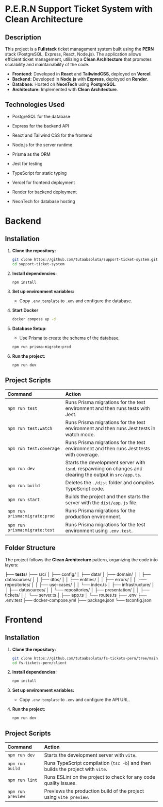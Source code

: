 # P.E.R.N Support Ticket System with Clean Architecture

## Description

This project is a **Fullstack** ticket management system built using the **PERN** stack (PostgreSQL, Express, React, Node.js). The application allows efficient ticket management, utilizing a **Clean Architecture** that promotes scalability and maintainability of the code.

- **Frontend:** Developed in **React** and **TailwindCSS**, deployed on **Vercel**.
- **Backend:** Developed in **Node.js** with **Express**, deployed on **Render**.
- **Database:** Hosted on **NeonTech** using **PostgreSQL**.
- **Architecture:** Implemented with **Clean Architecture**.

## Technologies Used
- PostgreSQL for the database

- Express for the backend API

- React and Tailwind CSS for the frontend

- Node.js for the server runtime

- Prisma as the ORM

- Jest for testing

- TypeScript for static typing

- Vercel for frontend deployment

- Render for backend deployment

- NeonTech for database hosting

# Backend

## Installation
1. **Clone the repository:**

   ```bash
   git clone https://github.com/tutaabsoluta/support-ticket-system.git
   cd support-ticket-system
   ```

2. **Install dependencies:**

   ```bash
   npm install
   ```


3. **Set up environment variables:**

   - Copy `.env.template` to `.env` and configure the database.

4. **Start Docker**
   ```bash
   docker compose up -d
   ```

5. **Database Setup:**

   - Use Prisma to create the schema of the database.

   ```bash
   npm run prisma:migrate:prod
   ```

6. **Run the project:**

   ```bash
   npm run dev
   ```

## Project Scripts

| Command                   | Action                                                                                                 |
| :------------------------- | :----------------------------------------------------------------------------------------------------- |
| `npm run test`             | Runs Prisma migrations for the test environment and then runs tests with Jest.                         |
| `npm run test:watch`       | Runs Prisma migrations for the test environment and then runs Jest tests in watch mode.                |
| `npm run test:coverage`    | Runs Prisma migrations for the test environment and then runs Jest tests with coverage.                |
| `npm run dev`              | Starts the development server with `tsnd`, respawning on changes and clearing the output in `src/app.ts`. |
| `npm run build`            | Deletes the `./dist` folder and compiles TypeScript code.                                              |
| `npm run start`            | Builds the project and then starts the server with the `dist/app.js` file.                             |
| `npm run prisma:migrate:prod` | Runs Prisma migrations for the production environment.                                               |
| `npm run prisma:migrate:test` | Runs Prisma migrations for the test environment using `.env.test`.                                      |


## Folder Structure

The project follows the **Clean Architecture** pattern, organizing the code into layers:

├── __tests__/
├── src/
│   ├── config/
│   ├── data/
│   ├── domain/
│   │   ├── datasources/
│   │   ├── dtos/
│   │   ├── entities/
│   │   ├── errors/
│   │   ├── repositories/
│   │   ├── use-cases/
│   │   └── index.ts
│   ├── infrastructure/
│   │   ├── datasources/
│   │   └── repositories/
│   ├── presentation/
│   │   ├── tickets/
│   │   └── server.ts
│   ├── app.ts
│   └── routes.ts
├── .env
├── .env.test
├── docker-compose.yml
├── package.json
└── tsconfig.json

# Frontend 

## Installation
1. **Clone the repository:**

   ```bash
   git clone https://github.com/tutaabsoluta/fs-tickets-pern/tree/main/client.git
   cd fs-tickets-pern/client
   ```

2. **Install dependencies:**

   ```bash
   npm install
   ```


3. **Set up environment variables:**

   - Copy `.env.template` to `.env` and configure the API URL.


4. **Run the project:**

   ```bash
   npm run dev
   ```

## Project Scripts

| Command             | Action                                                                                   |
| :------------------- | :---------------------------------------------------------------------------------------- |
| `npm run dev`        | Starts the development server with `vite`.                                                |
| `npm run build`      | Runs TypeScript compilation (`tsc -b`) and then builds the project with `vite`.           |
| `npm run lint`       | Runs ESLint on the project to check for any code quality issues.                          |
| `npm run preview`    | Previews the production build of the project using `vite preview`.                        |


